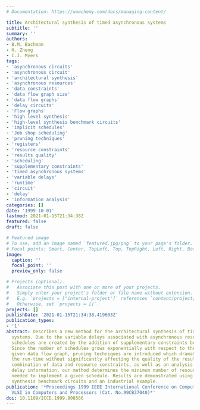 ```yaml
---
# Documentation: https://wowchemy.com/docs/managing-content/

title: Architectural synthesis of timed asynchronous systems
subtitle: ''
summary: ''
authors:
- B.M. Bachman
- H. Zheng
- C.J. Myers
tags:
- 'asynchronous circuits'
- 'asynchronous circuit'
- 'architectural synthesis'
- 'asynchronous resources'
- 'data constraints'
- 'data flow graph size'
- 'data flow graphs'
- 'delay circuits'
- 'Flow graphs'
- 'high level synthesis'
- 'high-level synthesis benchmark circuits'
- 'implicit schedules'
- 'Job shop scheduling'
- 'pruning techniques'
- 'registers'
- 'resource constraints'
- 'results quality'
- 'scheduling'
- 'supplementary constraints'
- 'timed asynchronous systems'
- 'variable delays'
- 'runtime'
- 'circuit'
- 'delay'
- 'information analysis'
categories: []
date: '1999-10-01'
lastmod: 2021-01-15T21:34:38Z
featured: false
draft: false

# Featured image
# To use, add an image named `featured.jpg/png` to your page's folder.
# Focal points: Smart, Center, TopLeft, Top, TopRight, Left, Right, BottomLeft, Bottom, BottomRight.
image:
  caption: ''
  focal_point: ''
  preview_only: false

# Projects (optional).
#   Associate this post with one or more of your projects.
#   Simply enter your project's folder or file name without extension.
#   E.g. `projects = ["internal-project"]` references `content/project/deep-learning/index.md`.
#   Otherwise, set `projects = []`.
projects: []
publishDate: '2021-01-15T21:34:38.419603Z'
publication_types:
- '1'
abstract: Describes a new method for the architectural synthesis of timed asynchronous
  systems. Due to the variable delays associated with asynchronous resources, implicit
  schedules are created by the addition of supplementary constraints between resources.
  Since the number of schedules grows exponentially with respect to the size of the
  given data flow graph, pruning techniques are introduced which dramatically improve
  the run-time without significantly affecting the quality of the results. Using a
  combination of data and resource constraints, as well as an analysis of bounded
  delay information, our method determines the minimum number of resources and registers
  needed to implement a given schedule. Results are demonstrated using some high-level
  synthesis benchmark circuits and an industrial example.
publication: '*Proceedings 1999 IEEE International Conference on Computer Design:
  VLSI in Computers and Processors (Cat. No.99CB37040)*'
doi: 10.1109/ICCD.1999.808566
---
```


